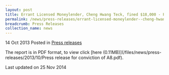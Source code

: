 ```yaml
---
layout: post
title: Errant Licensed Moneylender, Cheng Hwang Teck, fined $18,000 - Press Release
permalink: /news/press-releases/errant-licensed-moneylender--cheng-hwang-teck--fined--18-000---p
breadcrumb: Press Releases
collection_name: news
---
```


14 Oct 2013 Posted in [Press releases](/news/press-releases)

The report is in PDF format, to view click [here (0.11MB)](/files/news/press-releases/2013/10/Press release for conviction of A8.pdf).

<p class="right-side-updated">Last updated on 25 Nov 2014</p>
